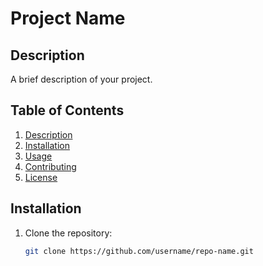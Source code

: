 # Project Name

## Description
A brief description of your project.

## Table of Contents
1. [Description](#description)
2. [Installation](#installation)
3. [Usage](#usage)
4. [Contributing](#contributing)
5. [License](#license)

## Installation
1. Clone the repository:
   ```bash
   git clone https://github.com/username/repo-name.git
